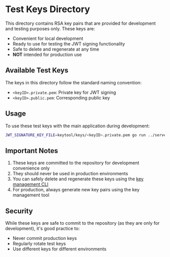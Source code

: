 # Test Keys Directory

This directory contains RSA key pairs that are provided for development and testing purposes only. These keys are:

- Convenient for local development
- Ready to use for testing the JWT signing functionality
- Safe to delete and regenerate at any time
- **NOT** intended for production use

## Available Test Keys

The keys in this directory follow the standard naming convention:
- `<keyID>.private.pem`: Private key for JWT signing
- `<keyID>.public.pem`: Corresponding public key

## Usage

To use these test keys with the main application during development:

```bash
JWT_SIGNATURE_KEY_FILE=keytool/keys/<keyID>.private.pem go run ../server/main.go
```

## Important Notes

1. These keys are committed to the repository for development convenience only
2. They should never be used in production environments
3. You can safely delete and regenerate these keys using the [key management CLI](../README.md#cli-tool-internalmaingo)
4. For production, always generate new key pairs using the key management tool

## Security

While these keys are safe to commit to the repository (as they are only for development), it's good practice to:
- Never commit production keys
- Regularly rotate test keys
- Use different keys for different environments

